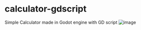 # calculator-gdscript
Simple Calculator made in Godot engine with GD script
![image](https://github.com/user-attachments/assets/b582e858-0f06-48ad-8dca-31c64a25d0cf)
